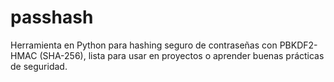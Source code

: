 # passhash
Herramienta en Python para hashing seguro de contraseñas con PBKDF2-HMAC (SHA-256), lista para usar en proyectos o aprender buenas prácticas de seguridad.
